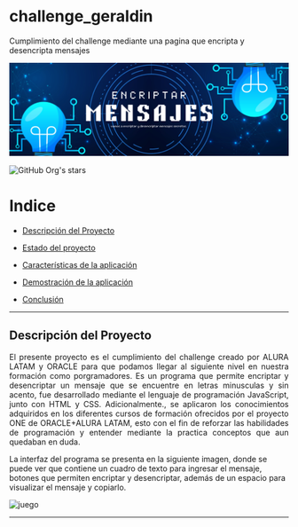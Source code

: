 # challenge_geraldin
Cumplimiento del challenge mediante una pagina que encripta y desencripta mensajes

![logo](https://github.com/GeraldinSaavedra/challenge_geraldin/blob/07e93a96b93ba71f9a1bf7328ed1137d3d5e0409/encriptar.png)

![GitHub Org's stars](https://img.shields.io/github/stars/camilafernanda?style=social)

# Indice 

- [Descripción del Proyecto](#descripción-del-proyecto)

- [Estado del proyecto](#estado-del-proyecto)

- [Características de la aplicación](#características-de-la-aplicación)

- [Demostración de la aplicación](#demostración-de-la-aplicación)

- [Conclusión](#conclusión)

---

## Descripción del Proyecto 

<p align="justify">
El presente proyecto es el cumplimiento del challenge creado por ALURA LATAM y ORACLE para que podamos llegar al siguiente nivel en nuestra formación como porgramadores. Es un programa que permite encriptar y desencriptar un mensaje que se encuentre en letras minusculas y sin acento, fue desarrollado mediante el lenguaje de programación JavaScript, junto con HTML y CSS. Adicionalmente., se aplicaron los conocimientos adquiridos en los diferentes cursos de formación ofrecidos por el proyecto ONE de ORACLE+ALURA LATAM, esto con el fin de reforzar las habilidades de programación y entender mediante la practica conceptos que aun quedaban en duda.

La interfaz del programa se presenta en la siguiente imagen, donde se puede ver que contiene un cuadro de texto para ingresar el mensaje, botones que permiten encriptar y desencriptar, además de un espacio para visualizar el mensaje y copiarlo.

![juego](https://github.com/user-attachments/assets/878b0bca-8712-4db6-a508-9cc9922e4c5f)

</p>

---

